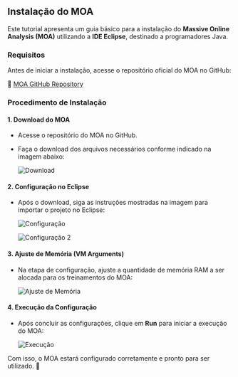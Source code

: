## Instalação do MOA

Este tutorial apresenta um guia básico para a instalação do **Massive Online Analysis (MOA)** utilizando a **IDE Eclipse**, destinado a programadores Java.

### Requisitos
Antes de iniciar a instalação, acesse o repositório oficial do MOA no GitHub:

🔗 [MOA GitHub Repository](https://github.com/Waikato/moa)

### Procedimento de Instalação

#### 1. Download do MOA
- Acesse o repositório do MOA no GitHub.
- Faça o download dos arquivos necessários conforme indicado na imagem abaixo:

  ![Download](https://github.com/user-attachments/assets/b5fbd118-f7bb-4ac6-9d9c-96d2ea7f5c23)

#### 2. Configuração no Eclipse
- Após o download, siga as instruções mostradas na imagem para importar o projeto no Eclipse:

  ![Configuração](https://github.com/user-attachments/assets/c3303545-e54c-4d15-9b9e-26dd525eca5d)
  
  ![Configuração 2](https://github.com/user-attachments/assets/047a27af-58b4-4ad9-a85c-851dcb9f0d43)

#### 3. Ajuste de Memória (VM Arguments)
- Na etapa de configuração, ajuste a quantidade de memória RAM a ser alocada para os treinamentos do MOA:

  ![Ajuste de Memória](https://github.com/user-attachments/assets/bf9021c4-e4a4-4841-a189-9083b5cced93)

#### 4. Execução da Configuração
- Após concluir as configurações, clique em **Run** para iniciar a execução do MOA:

  ![Execução](https://github.com/user-attachments/assets/1a416deb-9f79-413b-a5ee-c3f7d45089c8)

Com isso, o MOA estará configurado corretamente e pronto para ser utilizado. 🚀
